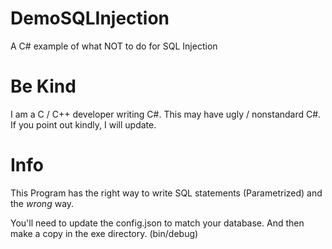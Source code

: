 # DemoSQLInjection
A C# example of what NOT to do for SQL Injection

# Be Kind
I am a C / C++ developer writing C#.  This may have ugly / nonstandard C#.  If you point out kindly, I will update.

# Info
This Program has the right way to write SQL statements (Parametrized) and the *wrong* way.

You'll  need to update the config.json to match your database.  And then make a copy in the exe directory.  (bin/debug)
